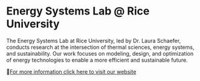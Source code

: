 # Energy Systems Lab @ Rice University

The Energy Systems Lab at Rice University, led by Dr. Laura Schaefer, conducts research at the intersection of thermal sciences, energy systems, and sustainability. Our work focuses on modeling, design, and optimization of energy technologies to enable a more efficient and sustainable future.

🔗[For more information click here to visit our website](https://energysystemslab.rice.edu/)
